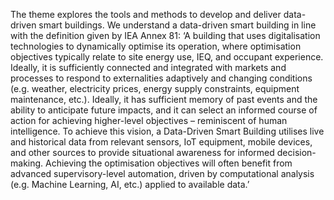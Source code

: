 The theme explores the tools and methods to develop and deliver data-driven smart buildings. We understand a data-driven smart building in line with the definition given by IEA Annex 81:
‘A building that uses digitalisation technologies to dynamically optimise its operation, where optimisation objectives typically relate to site energy use, IEQ, and occupant experience. Ideally, it is sufficiently connected and integrated with markets and processes to respond to externalities adaptively and changing conditions (e.g. weather, electricity prices, energy supply constraints, equipment maintenance, etc.). Ideally, it has sufficient memory of past events and the ability to anticipate future impacts, and it can select an informed course of action for achieving higher-level objectives – reminiscent of human intelligence. To achieve this vision, a Data-Driven Smart Building utilises live and historical data from relevant sensors, IoT equipment, mobile devices, and other sources to provide situational awareness for informed decision-making. Achieving the optimisation objectives will often benefit from advanced supervisory-level automation, driven by computational analysis (e.g. Machine Learning, AI, etc.) applied to available data.’

